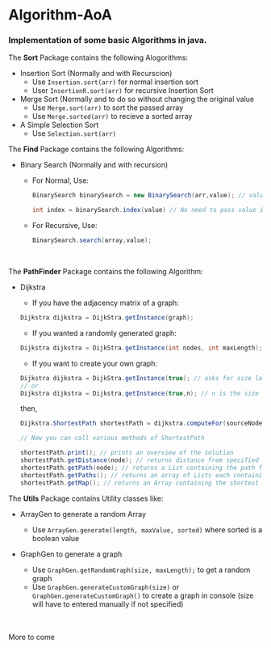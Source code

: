 # Algorithm-AoA

### Implementation of some basic Algorithms in java.


The **Sort** Package contains the following Alogorithms:

* Insertion Sort (Normally and with Recurscion)
  * Use `Insertion.sort(arr)` for normal insertion sort
  * User `InsertionR.sort(arr)` for recursive Insertion Sort
* Merge Sort (Normally and to do so without changing the original value
  * Use `Merge.sort(arr)` to sort the passed array
  * Use `Merge.sorted(arr)` to recieve a sorted array
* A Simple Selection Sort
  * Use `Selection.sort(arr)`



The **Find** Package contains the following Algorithms:

* Binary Search (Normally and with recursion)
  * For Normal, Use:

    ```java
    BinarySearch binarySearch = new BinarySearch(arr,value); // value is optional and can be passed during function call

    int index = binarySearch.index(value) // No need to pass value if already set, if not set and and not passed, default is 0
    ```
  * For Recursive, Use:

    ```java
    BinarySearch.search(array,value);
    ```
<br/>

The **PathFinder** Package contains the following Algorithm:
* Dijkstra
  * If you have the adjacency matrix of a graph:
  ```java
  Dijkstra dijkstra = DijkStra.getInstance(graph);
  ```
  * If you wanted a randomly generated graph:
  ```java
  Dijkstra dijkstra = DijkStra.getInstance(int nodes, int maxLength); // arguements are optional, will be replaced by default values if not passed
  ```
  * If you want to create your own graph:
  ```java
  Dijkstra dijkstra = DijkStra.getInstance(true); // asks for size later
  // or
  Dijkstra dijkstra = Dijkstra.getInstance(true,n); // n is the size
  ```
    then,

  ```java
  Dijkstra.ShortestPath shortestPath = dijkstra.computeFor(sourceNode); // ShortestPath is an inner class

  // Now you can call various methods of ShortestPath

  shortestPath.print(); // prints an overview of the solution
  shortestPath.getDistance(node); // returns distance from specified node to source node
  shortestPath.getPath(node); // returns a List containing the path from the source to the specified node (excluding the node)
  shortestPath.getPaths(); // returns an array of Lists each containing the path from source to the index's node
  shortestPath.getMap(); // returns an Array containing the shortest distances of each node from the source
  ```


The **Utils** Package contains Utility classes like:
* ArrayGen to generate a random Array
  * Use `ArrayGen.generate(length, maxValue, sorted)` where sorted is a boolean value

* GraphGen to generate a graph
  * Use `GraphGen.getRandomGraph(size, maxLength);` to get a random graph
  * Use `GraphGen.generateCustomGraph(size)` or `GraphGen.generateCustomGraph()` to create a graph in console (size will have to entered manually if not specified)

<br />
<br />
More to come
